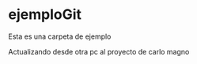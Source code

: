 ejemploGit
==========

Esta es una carpeta de ejemplo


Actualizando desde otra pc al proyecto de carlo magno
